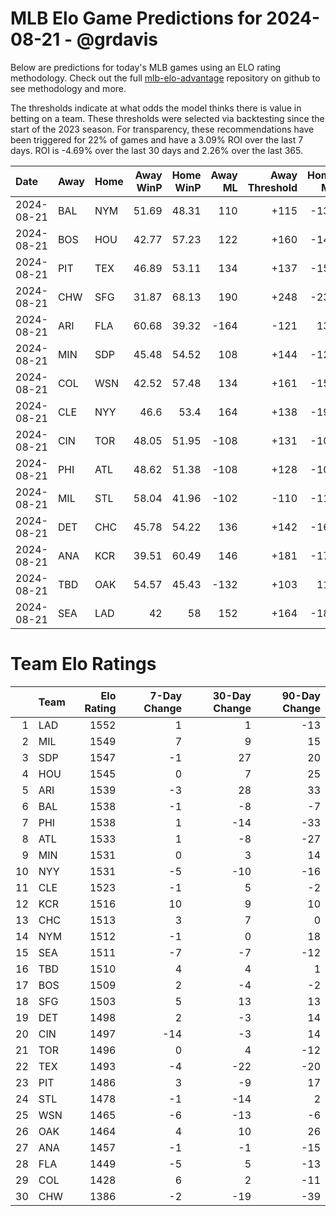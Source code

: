 # MLB Elo Game Predictions for 2024-08-21 - @grdavis
Below are predictions for today's MLB games using an ELO rating methodology. Check out the full [mlb-elo-advantage](https://github.com/grdavis/mlb-elo-advantage) repository on github to see methodology and more.

The thresholds indicate at what odds the model thinks there is value in betting on a team. These thresholds were selected via backtesting since the start of the 2023 season. For transparency, these recommendations have been triggered for 22% of games and have a 3.09% ROI over the last 7 days. ROI is -4.69% over the last 30 days and 2.26% over the last 365.

| Date       | Away   | Home   |   Away WinP |   Home WinP |   Away ML |   Away Threshold |   Home ML |   Home Threshold |
|:-----------|:-------|:-------|------------:|------------:|----------:|-----------------:|----------:|-----------------:|
| 2024-08-21 | BAL    | NYM    |       51.69 |       48.31 |       110 |             +115 |      -130 |             +130 |
| 2024-08-21 | BOS    | HOU    |       42.77 |       57.23 |       122 |             +160 |      -144 |             -106 |
| 2024-08-21 | PIT    | TEX    |       46.89 |       53.11 |       134 |             +137 |      -158 |             +109 |
| 2024-08-21 | CHW    | SFG    |       31.87 |       68.13 |       190 |             +248 |      -230 |             -159 |
| 2024-08-21 | ARI    | FLA    |       60.68 |       39.32 |      -164 |             -121 |       138 |             +182 |
| 2024-08-21 | MIN    | SDP    |       45.48 |       54.52 |       108 |             +144 |      -126 |             +104 |
| 2024-08-21 | COL    | WSN    |       42.52 |       57.48 |       134 |             +161 |      -158 |             -107 |
| 2024-08-21 | CLE    | NYY    |       46.6  |       53.4  |       164 |             +138 |      -196 |             +108 |
| 2024-08-21 | CIN    | TOR    |       48.05 |       51.95 |      -108 |             +131 |      -108 |             +114 |
| 2024-08-21 | PHI    | ATL    |       48.62 |       51.38 |      -108 |             +128 |      -108 |             +116 |
| 2024-08-21 | MIL    | STL    |       58.04 |       41.96 |      -102 |             -110 |      -116 |             +165 |
| 2024-08-21 | DET    | CHC    |       45.78 |       54.22 |       136 |             +142 |      -162 |             +105 |
| 2024-08-21 | ANA    | KCR    |       39.51 |       60.49 |       146 |             +181 |      -174 |             -120 |
| 2024-08-21 | TBD    | OAK    |       54.57 |       45.43 |      -132 |             +103 |       112 |             +144 |
| 2024-08-21 | SEA    | LAD    |       42    |       58    |       152 |             +164 |      -180 |             -109 |

# Team Elo Ratings
|    | Team   |   Elo Rating |   7-Day Change |   30-Day Change |   90-Day Change |
|---:|:-------|-------------:|---------------:|----------------:|----------------:|
|  1 | LAD    |         1552 |              1 |               1 |             -13 |
|  2 | MIL    |         1549 |              7 |               9 |              15 |
|  3 | SDP    |         1547 |             -1 |              27 |              20 |
|  4 | HOU    |         1545 |              0 |               7 |              25 |
|  5 | ARI    |         1539 |             -3 |              28 |              33 |
|  6 | BAL    |         1538 |             -1 |              -8 |              -7 |
|  7 | PHI    |         1538 |              1 |             -14 |             -33 |
|  8 | ATL    |         1533 |              1 |              -8 |             -27 |
|  9 | MIN    |         1531 |              0 |               3 |              14 |
| 10 | NYY    |         1531 |             -5 |             -10 |             -16 |
| 11 | CLE    |         1523 |             -1 |               5 |              -2 |
| 12 | KCR    |         1516 |             10 |               9 |              10 |
| 13 | CHC    |         1513 |              3 |               7 |               0 |
| 14 | NYM    |         1512 |             -1 |               0 |              18 |
| 15 | SEA    |         1511 |             -7 |              -7 |             -12 |
| 16 | TBD    |         1510 |              4 |               4 |               1 |
| 17 | BOS    |         1509 |              2 |              -4 |              -2 |
| 18 | SFG    |         1503 |              5 |              13 |              13 |
| 19 | DET    |         1498 |              2 |              -3 |              14 |
| 20 | CIN    |         1497 |            -14 |              -3 |              14 |
| 21 | TOR    |         1496 |              0 |               4 |             -12 |
| 22 | TEX    |         1493 |             -4 |             -22 |             -20 |
| 23 | PIT    |         1486 |              3 |              -9 |              17 |
| 24 | STL    |         1478 |             -1 |             -14 |               2 |
| 25 | WSN    |         1465 |             -6 |             -13 |              -6 |
| 26 | OAK    |         1464 |              4 |              10 |              26 |
| 27 | ANA    |         1457 |             -1 |              -1 |             -15 |
| 28 | FLA    |         1449 |             -5 |               5 |             -13 |
| 29 | COL    |         1428 |              6 |               2 |             -11 |
| 30 | CHW    |         1386 |             -2 |             -19 |             -39 |